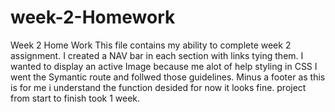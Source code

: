 # week-2-Homework
Week 2 Home Work 
This file contains my ability to complete week 2 assignment.
I created a NAV bar in each section with links tying them.
I wanted to display an active Image because me alot of help styling in CSS
I went the Symantic route and follwed those guidelines. Minus a footer as this is for me i understand the function desided for now it looks fine.
project from start to finish took 1 week.
